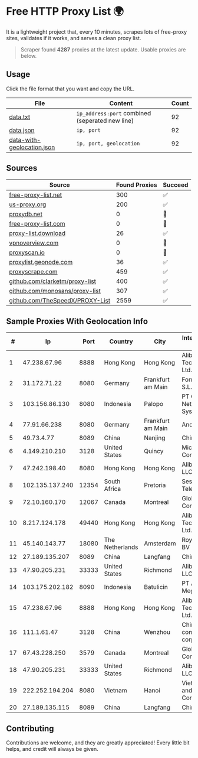 
# Free HTTP Proxy List 🌍

It is a lightweight project that, every 10 minutes, scrapes lots of free-proxy sites, validates if it works, and serves a clean proxy list.


> Scraper found **4287** proxies at the latest update. Usable proxies are below.

## Usage

Click the file format that you want and copy the URL.


|File|Content|Count|
|----|-------|-----|
|[data.txt](https://raw.githubusercontent.com/themiralay/Proxy-List-World/master/data.txt)|`ip_address:port` combined (seperated new line)|92|
|[data.json](https://raw.githubusercontent.com/themiralay/Proxy-List-World/master/data.json)|`ip, port`|92|
|[data-with-geolocation.json](https://raw.githubusercontent.com/themiralay/Proxy-List-World/master/data-with-geolocation.json)|`ip, port, geolocation`|92|

## Sources

|Source|Found Proxies|Succeed|
|------|-------------|-------|
|[free-proxy-list.net](https://free-proxy-list.net)|300|✅|
|[us-proxy.org](https://www.us-proxy.org)|200|✅|
|[proxydb.net](http://proxydb.net)|0|🚫|
|[free-proxy-list.com](https://free-proxy-list.com/?page=&port=&type%5B%5D=http&type%5B%5D=https&up_time=0&search=Search)|0|🚫|
|[proxy-list.download](https://www.proxy-list.download/HTTP)|26|✅|
|[vpnoverview.com](https://vpnoverview.com/privacy/anonymous-browsing/free-proxy-servers)|0|🚫|
|[proxyscan.io](https://www.proxyscan.io)|0|🚫|
|[proxylist.geonode.com](https://proxylist.geonode.com/api/proxy-list?limit=300&page=1&sort_by=lastChecked&sort_type=desc&protocols=http,https)|36|✅|
|[proxyscrape.com](https://api.proxyscrape.com/v2/?request=displayproxies&protocol=http&timeout=10000&country=all&ssl=all&anonymity=all)|459|✅|
|[github.com/clarketm/proxy-list](https://raw.githubusercontent.com/clarketm/proxy-list/master/proxy-list-raw.txt)|400|✅|
|[github.com/monosans/proxy-list](https://raw.githubusercontent.com/monosans/proxy-list/main/proxies/http.txt)|307|✅|
|[github.com/TheSpeedX/PROXY-List](https://raw.githubusercontent.com/TheSpeedX/PROXY-List/master/http.txt)|2559|✅|


## Sample Proxies With Geolocation Info

|#|Ip|Port|Country|City|Internet Service Provider|
|-|--|----|-------|----|-------------------------|
|1|47.238.67.96|8888|Hong Kong|Hong Kong|Alibaba (US) Technology Co., Ltd.|
|2|31.172.71.22|8080|Germany|Frankfurt am Main|Fornex Hosting S.L.|
|3|103.156.86.130|8080|Indonesia|Palopo|PT Chacha Networking System|
|4|77.91.66.238|8080|Germany|Frankfurt am Main|Andrii Hrosh|
|5|49.73.4.77|8089|China|Nanjing|China Telecom|
|6|4.149.210.210|3128|United States|Quincy|Microsoft Corporation|
|7|47.242.198.40|8080|Hong Kong|Hong Kong|Alibaba.com LLC|
|8|102.135.137.240|12354|South Africa|Pretoria|Session Telecoms|
|9|72.10.160.170|12067|Canada|Montreal|GloboTech Communications|
|10|8.217.124.178|49440|Hong Kong|Hong Kong|Alibaba (US) Technology Co., Ltd.|
|11|45.140.143.77|18080|The Netherlands|Amsterdam|RoyaleHosting BV|
|12|27.189.135.207|8089|China|Langfang|Chinanet|
|13|47.90.205.231|33333|United States|Richmond|Alibaba.com LLC|
|14|103.175.202.182|8090|Indonesia|Batulicin|PT Ameera Mega Buana|
|15|47.238.67.96|8888|Hong Kong|Hong Kong|Alibaba (US) Technology Co., Ltd.|
|16|111.1.61.47|3128|China|Wenzhou|China Mobile communications corporation|
|17|67.43.228.250|3579|Canada|Montreal|GloboTech Communications|
|18|47.90.205.231|33333|United States|Richmond|Alibaba.com LLC|
|19|222.252.194.204|8080|Vietnam|Hanoi|VietNam Post and Telecom Corporation|
|20|27.189.135.115|8089|China|Langfang|Chinanet|



## Contributing

Contributions are welcome, and they are greatly appreciated! Every
little bit helps, and credit will always be given.

